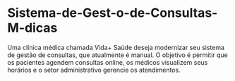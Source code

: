 # Sistema-de-Gest-o-de-Consultas-M-dicas
Uma clínica médica chamada Vida+ Saúde deseja modernizar seu sistema de gestão de consultas, que atualmente é manual. O objetivo é permitir que os pacientes agendem consultas online, os médicos visualizem seus horários e o setor administrativo gerencie os atendimentos.
